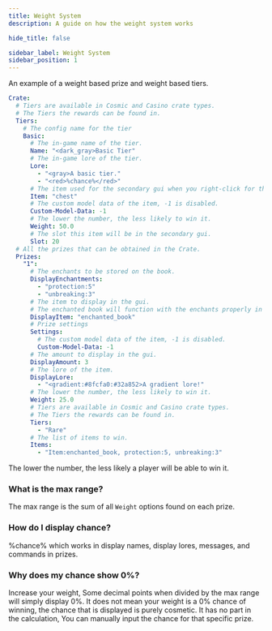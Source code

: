 ```yaml
---
title: Weight System
description: A guide on how the weight system works

hide_title: false

sidebar_label: Weight System
sidebar_position: 1
---
```

An example of a weight based prize and weight based tiers.
```yaml
Crate:
  # Tiers are available in Cosmic and Casino crate types.
  # The Tiers the rewards can be found in.
  Tiers:
    # The config name for the tier
    Basic:
      # The in-game name of the tier.
      Name: "<dark_gray>Basic Tier"
      # The in-game lore of the tier.
      Lore:
        - "<gray>A basic tier."
        - "<red>%chance%</red>"
      # The item used for the secondary gui when you right-click for the preview.
      Item: "chest"
      # The custom model data of the item, -1 is disabled.
      Custom-Model-Data: -1
      # The lower the number, the less likely to win it.
      Weight: 50.0
      # The slot this item will be in the secondary gui.
      Slot: 20
  # All the prizes that can be obtained in the Crate.
  Prizes:
    "1":
      # The enchants to be stored on the book.
      DisplayEnchantments:
        - "protection:5"
        - "unbreaking:3"
      # The item to display in the gui.
      # The enchanted book will function with the enchants properly in an anvil.
      DisplayItem: "enchanted_book"
      # Prize settings
      Settings:
        # The custom model data of the item, -1 is disabled.
        Custom-Model-Data: -1
      # The amount to display in the gui.
      DisplayAmount: 3
      # The lore of the item.
      DisplayLore:
        - "<gradient:#8fcfa0:#32a852>A gradient lore!"
      # The lower the number, the less likely to win it.
      Weight: 25.0
      # Tiers are available in Cosmic and Casino crate types.
      # The Tiers the rewards can be found in.
      Tiers:
        - "Rare"
      # The list of items to win.
      Items:
        - "Item:enchanted_book, protection:5, unbreaking:3"
```

The lower the number, the less likely a player will be able to win it.

### What is the max range?
The max range is the sum of all `Weight` options found on each prize.

### How do I display chance?
%chance% which works in display names, display lores, messages, and commands in prizes.

### Why does my chance show 0%?
Increase your weight, Some decimal points when divided by the max range will simply display 0%.
It does not mean your weight is a 0% chance of winning, the chance that is displayed is purely cosmetic.
It has no part in the calculation, You can manually input the chance for that specific prize.
